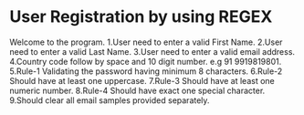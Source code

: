 # User Registration by using REGEX
Welcome to the program.
1.User need to enter a valid First Name.
2.User need to enter a valid Last Name.
3.User need to enter a valid email address.
4.Country code follow by space and 10 digit number. e.g 91 9919819801.
5.Rule-1 Validating the password having minimum 8 characters.
6.Rule-2 Should have at least one uppercase.
7.Rule-3 Should have at least one numeric number.
8.Rule-4 Should have exact one special character.
9.Should clear all email samples provided separately.